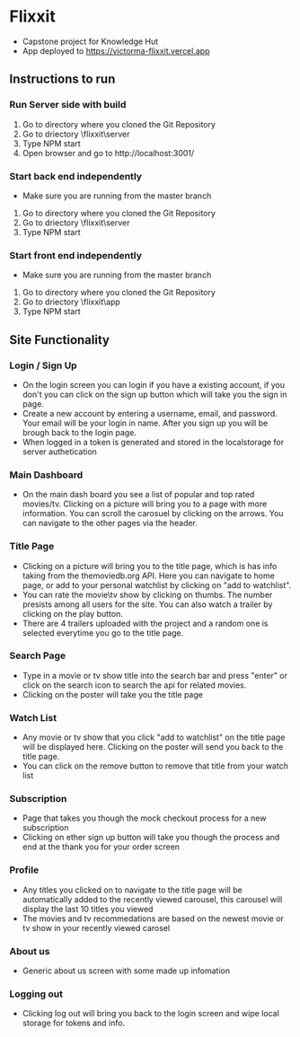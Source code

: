 # Flixxit

- Capstone project for Knowledge Hut
- App deployed to https://victorma-flixxit.vercel.app

## Instructions to run

### Run Server side with build

1. Go to directory where you cloned the Git Repository
2. Go to driectory \flixxit\server
3. Type NPM start
4. Open browser and go to http://localhost:3001/

### Start back end independently
- Make sure you are running from the master branch
1. Go to directory where you cloned the Git Repository
2. Go to driectory \flixxit\server
3. Type NPM start

### Start front end independently
- Make sure you are running from the master branch
1. Go to directory where you cloned the Git Repository
2. Go to driectory \flixxit\app
3. Type NPM start

## Site Functionality

### Login / Sign Up

- On the login screen you can login if you have a existing account, if you don't you can click on the sign up button which will take you the sign in page.
- Create a new account by entering a username, email, and password. Your email will be your login in name. After you sign up you will be brough back to the login page.
- When logged in a token is generated and stored in the localstorage for server authetication

### Main Dashboard

- On the main dash board you see a list of popular and top rated movies/tv. Clicking on a picture will bring you to a page with more information. You can scroll the carosuel by clicking on the arrows. You can navigate to the other pages via the header.

### Title Page

- Clicking on a picture will bring you to the title page, which is has info taking from the themoviedb.org API. Here you can navigate to home page, or add to your personal watchlist by clicking on "add to watchlist".
- You can rate the movie\tv show by clicking on thumbs. The number presists among all users for the site. You can also watch a trailer by clicking on the play button.
- There are 4 trailers uploaded with the project and a random one is selected everytime you go to the title page.

### Search Page

- Type in a movie or tv show title into the search bar and press "enter" or click on the search icon to search the api for related movies.
- Clicking on the poster will take you the title page

### Watch List

- Any movie or tv show that you click "add to watchlist" on the title page will be displayed here. Clicking on the poster will send you back to the title page.
- You can click on the remove button to remove that title from your watch list

### Subscription

- Page that takes you though the mock checkout process for a new subscription
- Clicking on ether sign up button will take you though the process and end at the thank you for your order screen

### Profile

- Any titles you clicked on to navigate to the title page will be automatically added to the recently viewed carousel, this carousel will display the last 10 titles you viewed
- The movies and tv recommedations are based on the newest movie or tv show in your recently viewed carosel

### About us

- Generic about us screen with some made up infomation

### Logging out

- Clicking log out will bring you back to the login screen and wipe local storage for tokens and info.
